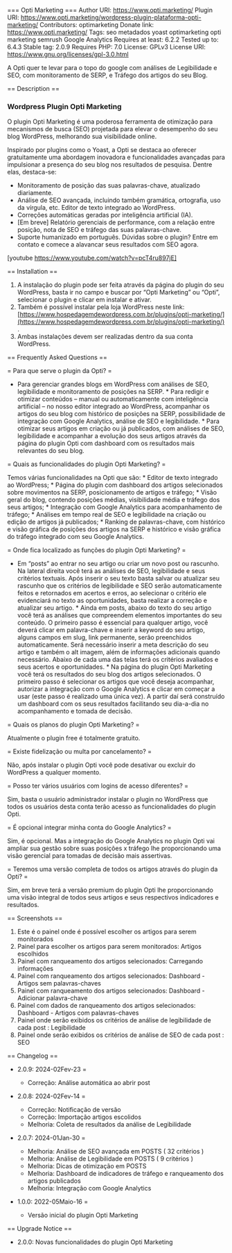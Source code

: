 === Opti Marketing ===
Author URI: https://www.opti.marketing/ 
Plugin URI: https://www.opti.marketing/wordpress-plugin-plataforma-opti-marketing/ 
Contributors: optimarketing 
Donate link: https://www.opti.marketing/ 
Tags: seo metadados yoast optimarketing opti marketing semrush Google Analytics 
Requires at least: 6.2.2
Tested up to: 6.4.3
Stable tag: 2.0.9
Requires PHP: 7.0
License: GPLv3 
License URI: https://www.gnu.org/licenses/gpl-3.0.html

A Opti quer te levar para o topo do google com análises de Legibilidade e SEO, com
monitoramento de SERP, e Tráfego dos artigos do seu Blog.

== Description ==

### Wordpress Plugin Opti Marketing

O plugin Opti Marketing é uma poderosa ferramenta de otimização para mecanismos de 
busca (SEO) projetada para elevar o desempenho do seu blog WordPress, melhorando sua 
visibilidade online. 

Inspirado por plugins como o Yoast, a Opti se destaca ao oferecer gratuitamente uma 
abordagem inovadora e funcionalidades avançadas para impulsionar a presença do seu blog
nos resultados de pesquisa. Dentre elas, destaca-se:

- Monitoramento de posição das suas palavras-chave, atualizado diariamente.
- Análise de SEO avançada, incluindo também gramática, ortografia, uso da vírgula, etc.
  Editor de texto integrado ao WordPress.
- Correções automáticas geradas por inteligência artificial (IA).
- [Em breve] Relatório gerenciais de performance, com a relação entre posição, nota de 
  SEO e tráfego das suas palavras-chave.
- Suporte humanizado em português.
  Dúvidas sobre o plugin? Entre em contato e comece a alavancar seus resultados com SEO agora.

[youtube https://www.youtube.com/watch?v=pcT4ru897jE]


== Installation ==

1. A instalação do plugin pode ser feita através da página do plugin do seu WordPress, basta ir no campo e buscar por “Opti Marketing” ou “Opti”, selecionar o plugin e clicar em instalar e ativar.
2. Também é possível instalar pela loja WordPress neste link: [https://www.hospedagemdewordpress.com.br/plugins/opti-marketing/](https://www.hospedagemdewordpress.com.br/plugins/opti-marketing/) .
3. Ambas instalações devem ser realizadas dentro da sua conta WordPress.

== Frequently Asked Questions ==

= Para que serve o plugin da Opti? =

* Para gerenciar grandes blogs em WordPress com análises de SEO, legibilidade e  monitoramento de posições na SERP.  * Para redigir e otimizar conteúdos – manual ou automaticamente com inteligência artificial – no nosso editor integrado ao WordPress, acompanhar os artigos do seu blog com histórico de posições na SERP, possibilidade de integração com Google Analytics, análise de SEO e legibilidade.  * Para otimizar seus artigos em criação ou já publicados, com análises de SEO, legibilidade e acompanhar a evolução dos seus artigos através da página do plugin Opti com dashboard com os resultados mais relevantes do seu blog.  

= Quais as funcionalidades do plugin Opti Marketing? =

Temos várias funcionalidades na Opti que são: * Editor de texto integrado ao WordPress;   * Página do plugin com dashboard dos artigos selecionados sobre movimentos na SERP, posicionamento de artigos e tráfego;   * Visão geral do blog, contendo posições médias, visibilidade média e tráfego dos seus artigos;   * Integração com Google Analytics para acompanhamento de tráfego;   * Análises em tempo real de SEO e legibilidade na criação ou edição de artigos já publicados;   * Ranking de palavras-chave, com histórico e visão gráfica de posições dos artigos na SERP e histórico e visão gráfica do tráfego integrado com seu Google Analytics. 

= Onde fica localizado as funções do plugin Opti Marketing? =

* Em “posts” ao entrar no seu artigo ou criar um novo post ou rascunho. Na lateral direita você terá as análises de SEO, legibilidade e seus critérios textuais. Após inserir o seu texto basta salvar ou atualizar seu rascunho que os critérios de legibilidade e SEO serão automaticamente feitos e retornados em acertos e erros, ao selecionar o critério ele evidenciará no texto as oportunidades, basta realizar a correção e atualizar seu  artigo.  * Ainda em posts, abaixo do texto do seu artigo você terá as análises que compreendem elementos importantes do seu conteúdo. O primeiro passo é essencial para qualquer artigo, você deverá clicar em palavra-chave e inserir a keyword do seu artigo, alguns campos em slug, link permanente, serão preenchidos automaticamente. Será necessário inserir a meta descrição do seu artigo e também o alt imagem, além de informações adicionais quando necessário. Abaixo de cada uma das telas terá os 
 critérios avaliados e seus acertos e oportunidades. * Na página do plugin Opti Marketing você terá os resultados do seu blog dos artigos selecionados. O primeiro passo é selecionar os artigos que você deseja acompanhar, autorizar a integração com o Google Analytics e clicar em começar a usar (este passo é 
  realizado uma única vez). A partir daí será construído um dashboard com os seus resultados facilitando seu dia-a-dia no acompanhamento e tomada de decisão.
 

= Quais os planos do plugin Opti Marketing? =

Atualmente o plugin free é totalmente gratuito.

= Existe fidelização ou multa por cancelamento? =

Não, após instalar o plugin Opti você pode desativar ou excluir do WordPress a qualquer momento.

= Posso ter vários usuários com logins de acesso diferentes? =

Sim, basta o usuário administrador instalar o plugin no WordPress que todos os usuários desta conta terão acesso as funcionalidades do plugin Opti.

= É opcional integrar minha conta do Google Analytics? =

Sim, é opcional. Mas a integração do Google Analytics no plugin Opti vai ampliar sua gestão sobre suas posições x tráfego lhe proporcionando uma visão gerencial para tomadas de decisão mais assertivas.

= Teremos uma versão completa de todos os artigos através do plugin da Opti? =

Sim, em breve terá a versão premium do plugin Opti lhe proporcionando uma visão integral de todos seus artigos e seus respectivos indicadores e resultados.


== Screenshots ==

1. Este é o painel onde é possível escolher os artigos para serem monitorados
2. Painel para escolher os artigos para serem monitorados: Artigos escolhidos
3. Painel com ranqueamento dos artigos selecionados: Carregando informações
4. Painel com ranqueamento dos artigos selecionados: Dashboard - Artigos sem palavras-chaves
5. Painel com ranqueamento dos artigos selecionados: Dashboard - Adicionar palavra-chave
6. Painel com dados de ranqueamento dos artigos selecionados: Dashboard - Artigos com palavras-chaves
7. Painel onde serão exibidos os critérios de análise de legibilidade de cada post : Legibilidade
8. Painel onde serão exibidos os critérios de análise de SEO de cada post : SEO

== Changelog ==

- 2.0.9: 2024-02Fev-23 =

  * Correção: Análise automática ao abrir post

- 2.0.8: 2024-02Fev-14 =

  * Correção: Notificação de versão
  * Correção: Importação artigos escolidos
  * Melhoria: Coleta de resultados da análise de Legibilidade

- 2.0.7: 2024-01Jan-30 =
  
  * Melhoria: Análise de SEO avançada em POSTS ( 32 critérios )
  * Melhoria: Análise de Legibilidade em POSTS ( 9 critérios )
  * Melhoria: Dicas de otimização em POSTS 
  * Melhoria: Dashboard de indicadores de tráfego e ranqueamento dos artigos publicados
  * Melhoria: Integração com Google Analytics
  
- 1.0.0: 2022-05Maio-16 =
  
  * Versão inicial do plugin Opti Marketing  

== Upgrade Notice ==

- 2.0.0: Novas funcionalidades do plugin Opti Marketing